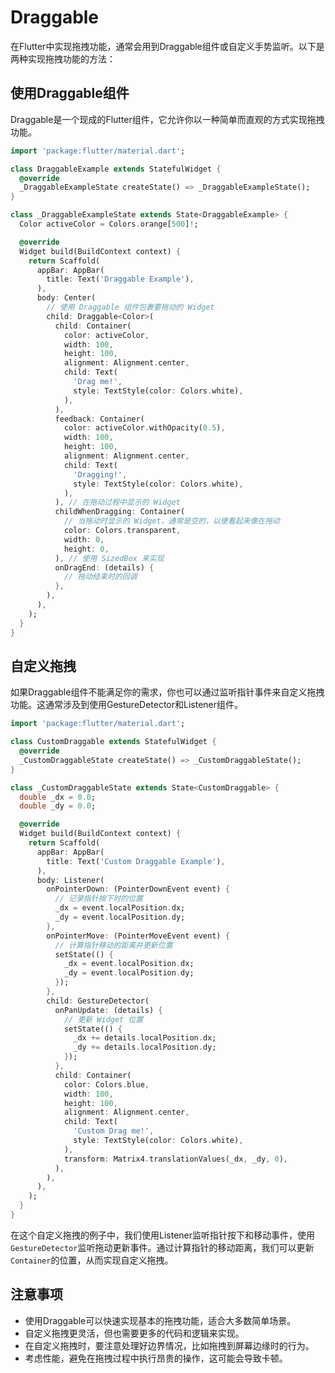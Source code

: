 # Draggable

在Flutter中实现拖拽功能，通常会用到Draggable组件或自定义手势监听。以下是两种实现拖拽功能的方法：

## 使用Draggable组件

Draggable是一个现成的Flutter组件，它允许你以一种简单而直观的方式实现拖拽功能。

```dart
import 'package:flutter/material.dart';

class DraggableExample extends StatefulWidget {
  @override
  _DraggableExampleState createState() => _DraggableExampleState();
}

class _DraggableExampleState extends State<DraggableExample> {
  Color activeColor = Colors.orange[500]!;

  @override
  Widget build(BuildContext context) {
    return Scaffold(
      appBar: AppBar(
        title: Text('Draggable Example'),
      ),
      body: Center(
        // 使用 Draggable 组件包裹要拖动的 Widget
        child: Draggable<Color>(
          child: Container(
            color: activeColor,
            width: 100,
            height: 100,
            alignment: Alignment.center,
            child: Text(
              'Drag me!',
              style: TextStyle(color: Colors.white),
            ),
          ),
          feedback: Container(
            color: activeColor.withOpacity(0.5),
            width: 100,
            height: 100,
            alignment: Alignment.center,
            child: Text(
              'Dragging!',
              style: TextStyle(color: Colors.white),
            ),
          ), // 在拖动过程中显示的 Widget
          childWhenDragging: Container(
            // 当拖动时显示的 Widget，通常是空的，以便看起来像在拖动
            color: Colors.transparent,
            width: 0,
            height: 0,
          ), // 使用 SizedBox 来实现
          onDragEnd: (details) {
            // 拖动结束时的回调
          },
        ),
      ),
    );
  }
}
```

## 自定义拖拽

如果Draggable组件不能满足你的需求，你也可以通过监听指针事件来自定义拖拽功能。这通常涉及到使用GestureDetector和Listener组件。

```dart
import 'package:flutter/material.dart';

class CustomDraggable extends StatefulWidget {
  @override
  _CustomDraggableState createState() => _CustomDraggableState();
}

class _CustomDraggableState extends State<CustomDraggable> {
  double _dx = 0.0;
  double _dy = 0.0;

  @override
  Widget build(BuildContext context) {
    return Scaffold(
      appBar: AppBar(
        title: Text('Custom Draggable Example'),
      ),
      body: Listener(
        onPointerDown: (PointerDownEvent event) {
          // 记录指针按下时的位置
          _dx = event.localPosition.dx;
          _dy = event.localPosition.dy;
        },
        onPointerMove: (PointerMoveEvent event) {
          // 计算指针移动的距离并更新位置
          setState(() {
            _dx = event.localPosition.dx;
            _dy = event.localPosition.dy;
          });
        },
        child: GestureDetector(
          onPanUpdate: (details) {
            // 更新 Widget 位置
            setState(() {
              _dx += details.localPosition.dx;
              _dy += details.localPosition.dy;
            });
          },
          child: Container(
            color: Colors.blue,
            width: 100,
            height: 100,
            alignment: Alignment.center,
            child: Text(
              'Custom Drag me!',
              style: TextStyle(color: Colors.white),
            ),
            transform: Matrix4.translationValues(_dx, _dy, 0),
          ),
        ),
      ),
    );
  }
}
```

在这个自定义拖拽的例子中，我们使用Listener监听指针按下和移动事件，使用`GestureDetector`监听拖动更新事件。通过计算指针的移动距离，我们可以更新`Container`的位置，从而实现自定义拖拽。

## 注意事项

* 使用Draggable可以快速实现基本的拖拽功能，适合大多数简单场景。
* 自定义拖拽更灵活，但也需要更多的代码和逻辑来实现。
* 在自定义拖拽时，要注意处理好边界情况，比如拖拽到屏幕边缘时的行为。
* 考虑性能，避免在拖拽过程中执行昂贵的操作，这可能会导致卡顿。
